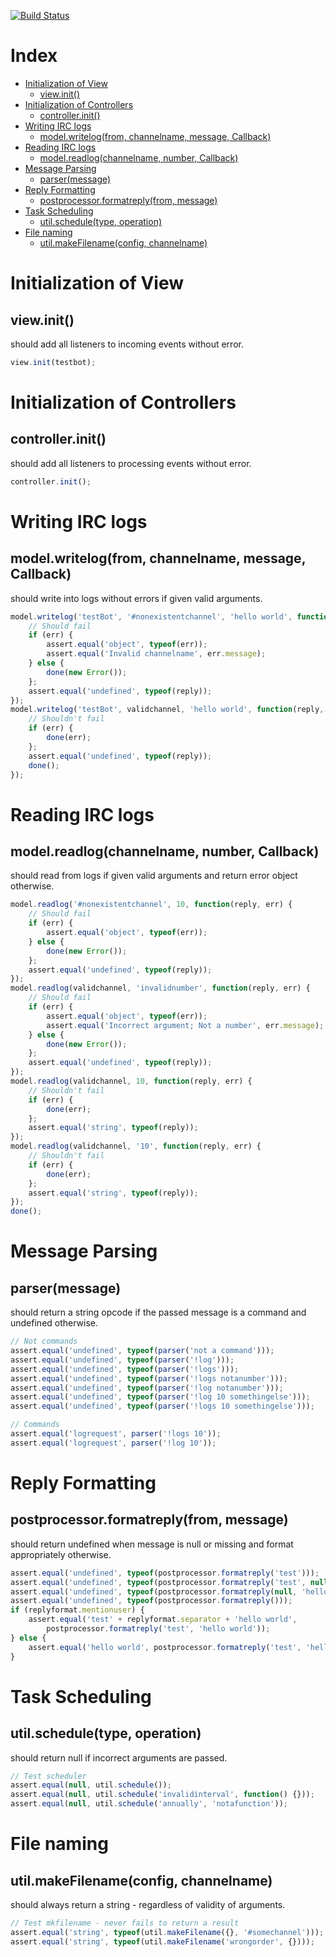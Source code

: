 [![Build Status](https://travis-ci.org/pesos/optimus.png?branch=dev)](https://travis-ci.org/pesos/optimus)

# Index
   - [Initialization of View](#initialization-of-view)
     - [view.init()](#initialization-of-view-viewinit)
   - [Initialization of Controllers](#initialization-of-controllers)
     - [controller.init()](#initialization-of-controllers-controllerinit)
   - [Writing IRC logs](#writing-irc-logs)
     - [model.writelog(from, channelname, message, Callback)](#writing-irc-logs-modelwritelogfrom-channelname-message-callback)
   - [Reading IRC logs](#reading-irc-logs)
     - [model.readlog(channelname, number, Callback)](#reading-irc-logs-modelreadlogchannelname-number-callback)
   - [Message Parsing](#message-parsing)
     - [parser(message)](#message-parsing-parsermessage)
   - [Reply Formatting](#reply-formatting)
     - [postprocessor.formatreply(from, message)](#reply-formatting-postprocessorformatreplyfrom-message)
   - [Task Scheduling](#task-scheduling)
     - [util.schedule(type, operation)](#task-scheduling-utilscheduletype-operation)
   - [File naming](#file-naming)
     - [util.makeFilename(config, channelname)](#file-naming-utilmakefilenameconfig-channelname)
<a name=""></a>
 
<a name="initialization-of-view"></a>
# Initialization of View
<a name="initialization-of-view-viewinit"></a>
## view.init()
should add all listeners to incoming events without error.

```js
view.init(testbot);
```

<a name="initialization-of-controllers"></a>
# Initialization of Controllers
<a name="initialization-of-controllers-controllerinit"></a>
## controller.init()
should add all listeners to processing events without error.

```js
controller.init();
```

<a name="writing-irc-logs"></a>
# Writing IRC logs
<a name="writing-irc-logs-modelwritelogfrom-channelname-message-callback"></a>
## model.writelog(from, channelname, message, Callback)
should write into logs without errors if given valid arguments.

```js
model.writelog('testBot', '#nonexistentchannel', 'hello world', function(reply, err) {
	// Should fail
	if (err) {
		assert.equal('object', typeof(err));
		assert.equal('Invalid channelname', err.message);
	} else {
		done(new Error());
	};
	assert.equal('undefined', typeof(reply));
});
model.writelog('testBot', validchannel, 'hello world', function(reply, err) {
	// Shouldn't fail
	if (err) {
		done(err);
	};
	assert.equal('undefined', typeof(reply));
	done();
});
```

<a name="reading-irc-logs"></a>
# Reading IRC logs
<a name="reading-irc-logs-modelreadlogchannelname-number-callback"></a>
## model.readlog(channelname, number, Callback)
should read from logs if given valid arguments and return error object otherwise.

```js
model.readlog('#nonexistentchannel', 10, function(reply, err) {
	// Should fail
  	if (err) {
  		assert.equal('object', typeof(err));
  	} else {
  		done(new Error());
  	};
  	assert.equal('undefined', typeof(reply));
});
model.readlog(validchannel, 'invalidnumber', function(reply, err) {
	// Should fail
	if (err) {
  		assert.equal('object', typeof(err));
  		assert.equal('Incorrect argument; Not a number', err.message);
  	} else {
  		done(new Error());
  	};
  	assert.equal('undefined', typeof(reply));
});
model.readlog(validchannel, 10, function(reply, err) {
	// Shouldn't fail
	if (err) {
  		done(err);
  	};
  	assert.equal('string', typeof(reply));
});
model.readlog(validchannel, '10', function(reply, err) {
	// Shouldn't fail
	if (err) {
  		done(err);
  	};
  	assert.equal('string', typeof(reply));
});
done();
```

<a name="message-parsing"></a>
# Message Parsing
<a name="message-parsing-parsermessage"></a>
## parser(message)
should return a string opcode if the passed message is a command and undefined otherwise.

```js
// Not commands
assert.equal('undefined', typeof(parser('not a command')));
assert.equal('undefined', typeof(parser('!log')));
assert.equal('undefined', typeof(parser('!logs')));
assert.equal('undefined', typeof(parser('!logs notanumber')));
assert.equal('undefined', typeof(parser('!log notanumber')));
assert.equal('undefined', typeof(parser('!log 10 somethingelse')));
assert.equal('undefined', typeof(parser('!logs 10 somethingelse')));

// Commands
assert.equal('logrequest', parser('!logs 10'));
assert.equal('logrequest', parser('!log 10'));
```

<a name="reply-formatting"></a>
# Reply Formatting
<a name="reply-formatting-postprocessorformatreplyfrom-message"></a>
## postprocessor.formatreply(from, message)
should return undefined when message is null or missing and format appropriately otherwise.

```js
assert.equal('undefined', typeof(postprocessor.formatreply('test')));
assert.equal('undefined', typeof(postprocessor.formatreply('test', null)));
assert.equal('undefined', typeof(postprocessor.formatreply(null, 'hello world')));
assert.equal('undefined', typeof(postprocessor.formatreply()));
if (replyformat.mentionuser) {
	assert.equal('test' + replyformat.separator + 'hello world', 
		postprocessor.formatreply('test', 'hello world'));
} else {
	assert.equal('hello world', postprocessor.formatreply('test', 'hello world'));
}
```

<a name="task-scheduling"></a>
# Task Scheduling
<a name="task-scheduling-utilscheduletype-operation"></a>
## util.schedule(type, operation)
should return null if incorrect arguments are passed.

```js
// Test scheduler
assert.equal(null, util.schedule());
assert.equal(null, util.schedule('invalidinterval', function() {}));
assert.equal(null, util.schedule('annually', 'notafunction'));
```

<a name="file-naming"></a>
# File naming
<a name="file-naming-utilmakefilenameconfig-channelname"></a>
## util.makeFilename(config, channelname)
should always return a string - regardless of validity of arguments.

```js
// Test mkfilename - never fails to return a result
assert.equal('string', typeof(util.makeFilename({}, '#somechannel')));
assert.equal('string', typeof(util.makeFilename('wrongorder', {})));
```

